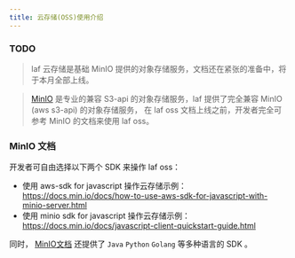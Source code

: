 ```yaml
---
title: 云存储(OSS)使用介绍
---
```


### TODO

> laf 云存储是基础 MinIO 提供的对象存储服务，文档还在紧张的准备中，将于本月全部上线。

> [MinIO](https://min.io/) 是专业的兼容 S3-api 的对象存储服务，laf 提供了完全兼容 MinIO (aws s3-api) 的对象存储服务， 在 laf oss 文档上线之前，开发者完全可参考 MinIO 的文档来使用 laf oss。


### MinIO 文档

开发者可自由选择以下两个 SDK 来操作 laf oss：

- 使用 aws-sdk for javascript 操作云存储示例： https://docs.min.io/docs/how-to-use-aws-sdk-for-javascript-with-minio-server.html
- 使用 minio sdk for javascript 操作云存储示例： https://docs.min.io/docs/javascript-client-quickstart-guide.html

同时， [MinIO文档](https://docs.min.io/docs/javascript-client-quickstart-guide.html)  还提供了 `Java`  `Python` `Golang` 等多种语言的 SDK 。
